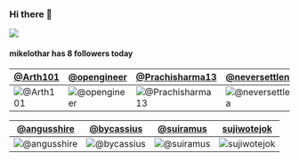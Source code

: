 ### Hi there 👋

<!--
**halfpm/halfpm** is a ✨ _special_ ✨ repository because its `README.md` (this file) appears on your GitHub profile.

Here are some ideas to get you started:

- 🔭 I’m currently working on ...
- 🌱 I’m currently learning ...
- 👯 I’m looking to collaborate on ...
- 🤔 I’m looking for help with ...
- 💬 Ask me about ...
- 📫 How to reach me: ...
- 😄 Pronouns: ...
- ⚡ Fun fact: ...
-->

![](//hitcounter.pythonanywhere.com/count/tag.svg?url=https%3A%2F%2Fgithub.com%2Fhalfpm%2Fhalfpm)

#### mikelothar has 8 followers today

[@Arth101](https://github.com/Arth101) | [@opengineer](https://github.com/opengineer) | [@Prachisharma13](https://github.com/Prachisharma13) | [@neversettleninja](https://github.com/neversettleninja)
--- | --- | --- | ---
![@Arth101](https://avatars.githubusercontent.com/Arth101?s=150&v=1) | ![@opengineer](https://avatars.githubusercontent.com/opengineer?s=150&v=1) | ![@Prachisharma13](https://dummyimage.com/150x150/ffffff/ffffff?s=150&v=1) | ![@neversettleninja](https://avatars.githubusercontent.com/neversettleninja?s=150&v=1)

[@angusshire](https://github.com/angusshire) | [@bycassius](https://github.com/bycassius) | [@suiramus](https://github.com/suiramus) | [sujiwotejok](https://github.com/sujiwotejok)
--- | --- | --- | ---
![@angusshire](https://dummyimage.com/150x150/ffffff/ffffff?s=150&v=1) | ![@bycassius](https://avatars.githubusercontent.com/bycassius?s=150&v=1) | ![@suiramus](https://avatars.githubusercontent.com/suiramus?s=150&v=1) | ![sujiwotejok](https://avatars.githubusercontent.com/sujiwotejok?s=150&v=1)
